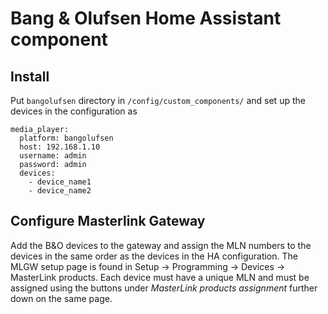 # Bang & Olufsen Home Assistant component

## Install

Put `bangolufsen` directory in `/config/custom_components/` and set up the devices in the configuration as 
``` 
media_player:
  platform: bangolufsen
  host: 192.168.1.10
  username: admin
  password: admin
  devices:
    - device_name1
    - device_name2
 ```

## Configure Masterlink Gateway

Add the B&O devices to the gateway and assign the MLN numbers to the devices in the same order as the devices in the HA configuration. The MLGW setup page is found in Setup -> Programming -> Devices -> MasterLink products. Each device must have a unique MLN and must be assigned using the buttons under _MasterLink products assignment_ further down on the same page.
